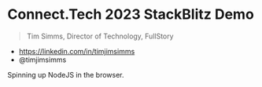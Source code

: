 # Connect.Tech 2023 StackBlitz Demo

> Tim Simms, 
> Director of Technology, 
> FullStory
 
* https://linkedin.com/in/timjimsimms
* @timjimsimms

Spinning up NodeJS in the browser.
